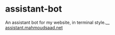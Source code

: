 # assistant-bot
An assistant bot for my website, in terminal style.__
[assistant.mahmoudsaad.net](http://assistant.mahmoudsaad.net)
